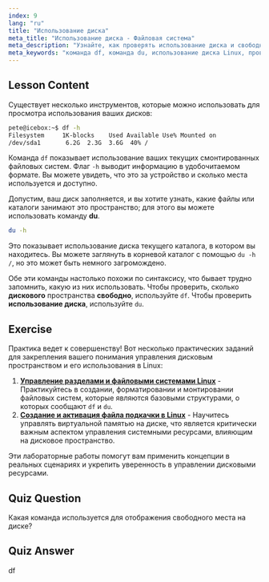 ```yaml
---
index: 9
lang: "ru"
title: "Использование диска"
meta_title: "Использование диска - Файловая система"
meta_description: "Узнайте, как проверять использование диска и свободное место в Linux с помощью команд df и du. Поймите их различия и когда использовать каждую. Учебник по управлению дисками Linux."
meta_keywords: "команда df, команда du, использование диска Linux, проверка свободного места, учебник Linux, Linux для начинающих, управление дисками, руководство Linux"
---
```


## Lesson Content

Существует несколько инструментов, которые можно использовать для просмотра использования ваших дисков:

```bash
pete@icebox:~$ df -h
Filesystem     1K-blocks    Used Available Use% Mounted on
/dev/sda1       6.2G  2.3G  3.6G  40% /
```

Команда `df` показывает использование ваших текущих смонтированных файловых систем. Флаг `-h` выводит информацию в удобочитаемом формате. Вы можете увидеть, что это за устройство и сколько места используется и доступно.

Допустим, ваш диск заполняется, и вы хотите узнать, какие файлы или каталоги занимают это пространство; для этого вы можете использовать команду **du**.

```bash
du -h
```

Это показывает использование диска текущего каталога, в котором вы находитесь. Вы можете заглянуть в корневой каталог с помощью `du -h /`, но это может быть немного загромождено.

Обе эти команды настолько похожи по синтаксису, что бывает трудно запомнить, какую из них использовать. Чтобы проверить, сколько **дискового** пространства **свободно**, используйте `df`. Чтобы проверить **использование диска**, используйте `du`.

## Exercise

Практика ведет к совершенству! Вот несколько практических заданий для закрепления вашего понимания управления дисковым пространством и его использования в Linux:

1. **[Управление разделами и файловыми системами Linux](https://labex.io/ru/labs/comptia-manage-linux-partitions-and-filesystems-590845)** - Практикуйтесь в создании, форматировании и монтировании файловых систем, которые являются базовыми структурами, о которых сообщают `df` и `du`.
2. **[Создание и активация файла подкачки в Linux](https://labex.io/ru/labs/comptia-create-and-activate-a-swap-file-in-linux-590858)** - Научитесь управлять виртуальной памятью на диске, что является критически важным аспектом управления системными ресурсами, влияющим на дисковое пространство.

Эти лабораторные работы помогут вам применить концепции в реальных сценариях и укрепить уверенность в управлении дисковыми ресурсами.

## Quiz Question

Какая команда используется для отображения свободного места на диске?

## Quiz Answer

df
